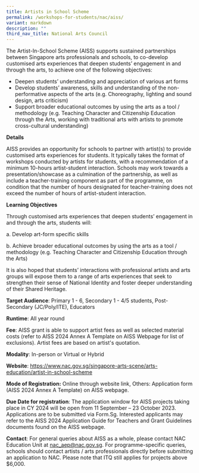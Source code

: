 ```yaml
---
title: Artists in School Scheme
permalink: /workshops-for-students/nac/aiss/
variant: markdown
description: ""
third_nav_title: National Arts Council
---
```

The Artist-In-School Scheme (AISS) supports sustained partnerships between Singapore arts professionals and schools, to co-develop customised arts experiences that deepen students’ engagement in and through the arts, to achieve one of the following objectives: 
* Deepen students’ understanding and appreciation of various art forms 
* Develop students’ awareness, skills and understanding of the non-performative aspects of the arts (e.g. Choreography, lighting and sound design, arts criticism)
* Support broader educational outcomes by using the arts as a tool / methodology (e.g. Teaching Character and Citizenship Education through the Arts, working with traditional arts with artists to promote cross-cultural understanding)

**Details**

AISS provides an opportunity for schools to partner with artist(s) to provide customised arts experiences for students. It typically takes the format of workshops conducted by artists for students, with a recommendation of a minimum 10-hours artist-student interaction. Schools may work towards a presentation/showcase as a culmination of the partnership, as well as include a teacher-training component as part of the programme, on condition that the number of hours designated for teacher-training does not exceed the number of hours of artist-student interaction.

**Learning Objectives**

Through customised arts experiences that deepen students’ engagement in and through the arts, students will:

a. Develop art-form specific skills 

b. Achieve broader educational outcomes by using the arts as a tool / methodology (e.g. Teaching Character and Citizenship Education through the Arts) 

It is also hoped that students’ interactions with professional artists and arts groups will expose them to a range of arts experiences that seek to strengthen their sense of National Identity and foster deeper understanding of their Shared Heritage.

**Target Audience**: Primary 1 - 6, Secondary 1 - 4/5 students, Post-Secondary (JC/Poly/ITE), Educators

**Runtime**: All year round

**Fee**: AISS grant is able to support artist fees as well as selected material costs (refer to AISS 2024 Annex A Template on AISS Webpage for list of exclusions). Artist fees are based on artist's quotation.

**Modality**: In-person or Virtual or Hybrid

**Website**: https://www.nac.gov.sg/singapore-arts-scene/arts-education/artist-in-school-scheme

**Mode of Registration:** Online through website link, Others: Application form (AISS 2024 Annex A Template) on AISS webpage.

**Due Date for registration**: The application window for AISS projects taking place in CY 2024 will be open from 11 September – 23 October 2023. Applications are to be submitted via Form.Sg. Interested applicants may refer to the AISS 2024 Application Guide for Teachers and Grant Guidelines documents found on the AISS webpage.

**Contact**: For general queries about AISS as a whole, please contact NAC Education Unit at nac_aep@nac.gov.sg. For programme-specific queries, schools should contact artists / arts professionals directly before submitting an application to NAC. Please note that ITQ still applies for projects above $6,000.
